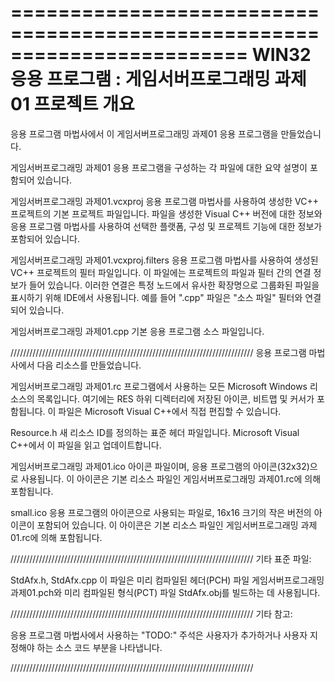 ﻿========================================================================
    WIN32 응용 프로그램 : 게임서버프로그래밍 과제01 프로젝트 개요
========================================================================

응용 프로그램 마법사에서 이 게임서버프로그래밍 과제01 응용 프로그램을 만들었습니다.

게임서버프로그래밍 과제01 응용 프로그램을 구성하는 각 파일에 대한
요약 설명이 포함되어 있습니다.


게임서버프로그래밍 과제01.vcxproj
    응용 프로그램 마법사를 사용하여 생성한 VC++ 프로젝트의 기본 프로젝트 파일입니다. 파일을 생성한 Visual C++ 버전에 대한 정보와 응용 프로그램 마법사를 사용하여 선택한 플랫폼, 구성 및 프로젝트 기능에 대한 정보가 포함되어 있습니다.

게임서버프로그래밍 과제01.vcxproj.filters
    응용 프로그램 마법사를 사용하여 생성된 VC++ 프로젝트의 필터 파일입니다. 이 파일에는 프로젝트의 파일과 필터 간의 연결 정보가 들어 있습니다. 이러한 연결은 특정 노드에서 유사한 확장명으로 그룹화된 파일을 표시하기 위해 IDE에서 사용됩니다. 예를 들어 ".cpp" 파일은 "소스 파일" 필터와 연결되어 있습니다.

게임서버프로그래밍 과제01.cpp
    기본 응용 프로그램 소스 파일입니다.

/////////////////////////////////////////////////////////////////////////////
응용 프로그램 마법사에서 다음 리소스를 만들었습니다.

게임서버프로그래밍 과제01.rc
    프로그램에서 사용하는 모든 Microsoft Windows 리소스의 목록입니다. 여기에는 RES 하위 디렉터리에 저장된 아이콘, 비트맵 및 커서가 포함됩니다. 이 파일은 Microsoft Visual C++에서 직접 편집할 수 있습니다.

Resource.h
    새 리소스 ID를 정의하는 표준 헤더 파일입니다. Microsoft Visual C++에서 이 파일을 읽고 업데이트합니다.

게임서버프로그래밍 과제01.ico
    아이콘 파일이며, 응용 프로그램의 아이콘(32x32)으로 사용됩니다. 이 아이콘은 기본 리소스 파일인 게임서버프로그래밍 과제01.rc에 의해 포함됩니다.

small.ico
    응용 프로그램의 아이콘으로 사용되는 파일로, 16x16 크기의 작은 버전의 아이콘이 포함되어 있습니다. 이 아이콘은 기본 리소스 파일인 게임서버프로그래밍 과제01.rc에 의해 포함됩니다.

/////////////////////////////////////////////////////////////////////////////
기타 표준 파일:

StdAfx.h, StdAfx.cpp
    이 파일은 미리 컴파일된 헤더(PCH) 파일 게임서버프로그래밍 과제01.pch와 미리 컴파일된 형식(PCT) 파일 StdAfx.obj를 빌드하는 데 사용됩니다.

/////////////////////////////////////////////////////////////////////////////
기타 참고:

응용 프로그램 마법사에서 사용하는 "TODO:" 주석은 사용자가 추가하거나 사용자 지정해야 하는 소스 코드 부분을 나타냅니다.

/////////////////////////////////////////////////////////////////////////////
